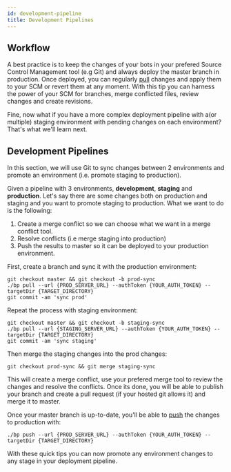 ```yaml
---
id: development-pipeline
title: Development Pipelines
---
```


## Workflow

A best practice is to keep the changes of your bots in your prefered Source Control Management tool (e.g Git) and always deploy the master branch in production. Once deployed, you can regularly [pull](versions#pull) changes and apply them to your SCM or revert them at any moment. With this tip you can harness the power of your SCM for branches, merge conflicted files, review changes and create revisions.

Fine, now what if you have a more complex deployment pipeline with a(or multiple) staging environment with pending changes on each environment? That's what we'll learn next.

## Development Pipelines

In this section, we will use Git to sync changes between 2 environments and promote an environment (i.e. promote staging to production).

Given a pipeline with 3 environments, **development**, **staging** and **production**. Let's say there are some changes both on production and staging and you want to promote staging to production. What we want to do is the following:

1. Create a merge conflict so we can choose what we want in a merge conflict tool.
1. Resolve conflicts (i.e merge staging into production)
1. Push the results to master so it can be deployed to your production environment.

First, create a branch and sync it with the production environment:

```
git checkout master && git checkout -b prod-sync
./bp pull --url {PROD_SERVER_URL} --authToken {YOUR_AUTH_TOKEN} --targetDir {TARGET_DIRECTORY}
git commit -am 'sync prod'
```

Repeat the process with staging environment:

```
git checkout master && git checkout -b staging-sync
./bp pull --url {STAGING_SERVER_URL} --authToken {YOUR_AUTH_TOKEN} --targetDir {TARGET_DIRECTORY}
git commit -am 'sync staging'
```

Then merge the staging changes into the prod changes:

`git checkout prod-sync && git merge staging-sync`

This will create a merge conflict, use your prefered merge tool to review the changes and resolve the conflicts. Once its done, you will be able to publish your branch and create a pull request (if your hosted git allows it) and merge it to master.

Once your master branch is up-to-date, you'll be able to [push](versions#push) the changes to production with:

`./bp push --url {PROD_SERVER_URL} --authToken {YOUR_AUTH_TOKEN} --targetDir {TARGET_DIRECTORY}`

With these quick tips you can now promote any environment changes to any stage in your deployment pipeline.
